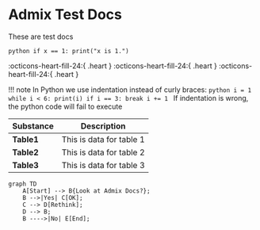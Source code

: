 # Admix Test Docs

These are test docs

```
python if x == 1: print("x is 1.") 
```


<style> @keyframes heart { 0%, 40%, 80%, 100% { transform: scale(1); } 20%, 60% { transform: scale(1.15); } } .heart { animation: heart 1000ms infinite; color: red; font-size: 2em; } </style> :octicons-heart-fill-24:{ .heart } :octicons-heart-fill-24:{ .heart } :octicons-heart-fill-24:{ .heart }

!!! note
    In Python we use indentation instead of curly braces:
    ```python
    i = 1
    while i < 6:
        print(i)
        if i == 3:
            break
        i += 1
    ```
    If indentation is wrong, the python code will fail to execute


| **Substance** | **Description**          |
| ------------- | ------------------------ |
| **Table1**    | This is data for table 1 |
| **Table2**    | This is data for table 2 |
| **Table3**    | This is data for table 3 |


```mermaid
graph TD
    A[Start] --> B{Look at Admix Docs?};
    B -->|Yes| C[OK];
    C --> D[Rethink];
    D --> B;
    B ---->|No| E[End];
```
